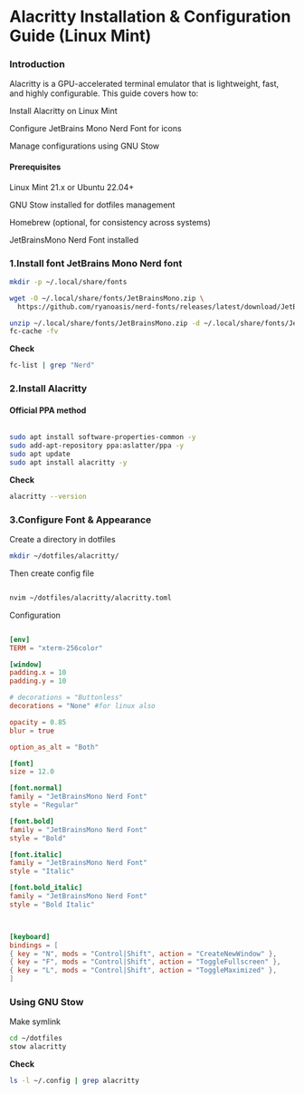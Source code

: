# Alacritty Installation & Configuration Guide (Linux Mint)

### Introduction

Alacritty is a GPU-accelerated terminal emulator that is lightweight, fast, and highly configurable.
This guide covers how to:

Install Alacritty on Linux Mint

Configure JetBrains Mono Nerd Font for icons

Manage configurations using GNU Stow

#### Prerequisites

Linux Mint 21.x or Ubuntu 22.04+

GNU Stow installed for dotfiles management

Homebrew (optional, for consistency across systems)

JetBrainsMono Nerd Font installed

### 1.Install font JetBrains Mono Nerd font

```bash
mkdir -p ~/.local/share/fonts

wget -O ~/.local/share/fonts/JetBrainsMono.zip \
  https://github.com/ryanoasis/nerd-fonts/releases/latest/download/JetBrainsMono.zip

unzip ~/.local/share/fonts/JetBrainsMono.zip -d ~/.local/share/fonts/JetBrainsMono
fc-cache -fv

```

**Check**

```bash
fc-list | grep "Nerd"

```

### 2.Install Alacritty

#### Official PPA method

```bash

sudo apt install software-properties-common -y
sudo add-apt-repository ppa:aslatter/ppa -y
sudo apt update
sudo apt install alacritty -y

```

**Check**

```bash
alacritty --version

```

### 3.Configure Font & Appearance

Create a directory in dotfiles

```bash
mkdir ~/dotfiles/alacritty/

```

Then create config file

```bash

nvim ~/dotfiles/alacritty/alacritty.toml

```

Configuration

```toml

[env]
TERM = "xterm-256color"

[window]
padding.x = 10
padding.y = 10

# decorations = "Buttonless"
decorations = "None" #for linux also

opacity = 0.85
blur = true

option_as_alt = "Both"

[font]
size = 12.0

[font.normal]
family = "JetBrainsMono Nerd Font"
style = "Regular"

[font.bold]
family = "JetBrainsMono Nerd Font"
style = "Bold"

[font.italic]
family = "JetBrainsMono Nerd Font"
style = "Italic"

[font.bold_italic]
family = "JetBrainsMono Nerd Font"
style = "Bold Italic"



[keyboard]
bindings = [
{ key = "N", mods = "Control|Shift", action = "CreateNewWindow" },
{ key = "F", mods = "Control|Shift", action = "ToggleFullscreen" },
{ key = "L", mods = "Control|Shift", action = "ToggleMaximized" },
]
```

### Using GNU Stow

Make symlink

```bash
cd ~/dotfiles
stow alacritty

```

**Check**

```bash
ls -l ~/.config | grep alacritty

```
